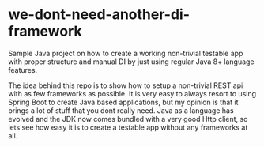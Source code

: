 # we-dont-need-another-di-framework
Sample Java project on how to create a working non-trivial testable app with proper structure and manual DI by just using regular Java 8+ language features.

The idea behind this repo is to show how to setup a non-trivial REST api with as few frameworks as possible.
It is very easy to always resort to using Spring Boot to create Java based applications, but my opinion is that it brings a lot of stuff that you dont really need.
Java as a language has evolved and the JDK now comes bundled with a very good Http client, so lets see how easy it is to create a testable app without any frameworks at all.
